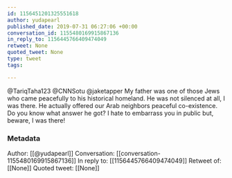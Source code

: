 ```yaml
---
id: 1156451201325551618
author: yudapearl
published_date: 2019-07-31 06:27:06 +00:00
conversation_id: 1155480169915867136
in_reply_to: 1156445766409474049
retweet: None
quoted_tweet: None
type: tweet
tags:

---
```


@TariqTaha123 @CNNSotu @jaketapper My father was one of those Jews who came peacefully to his historical homeland. He was not silenced at all, I was there. He actually offered our Arab neighbors peaceful co-existence. Do you know what answer he got? I hate to embarrass you in public but, beware, I was there!

### Metadata

Author: [[@yudapearl]]
Conversation: [[conversation-1155480169915867136]]
In reply to: [[1156445766409474049]]
Retweet of: [[None]]
Quoted tweet: [[None]]
